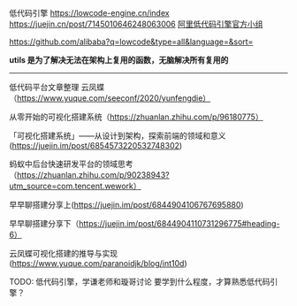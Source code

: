 低代码引擎
https://lowcode-engine.cn/index
https://juejin.cn/post/7145010646248063006
[阿里低代码引擎官方小组](https://www.yuque.com/lce)

https://github.com/alibaba?q=lowcode&type=all&language=&sort=

**utils 是为了解决无法在架构上复用的函数，无脑解决所有复用的**

---

低代码平台文章整理
云凤蝶（https://www.yuque.com/seeconf/2020/yunfengdie）

从零开始的可视化搭建系统（https://zhuanlan.zhihu.com/p/96180775）

「可视化搭建系统」——从设计到架构，探索前端的领域和意义(https://juejin.im/post/6854573220532748302)

蚂蚁中后台快速研发平台的领域思考（https://zhuanlan.zhihu.com/p/90238943?utm_source=com.tencent.wework）

早早聊搭建分享上(https://juejin.im/post/6844904106767695880)

早早聊搭建分享下（https://juejin.im/post/6844904110731296775#heading-6）

云凤蝶可视化搭建的推导与实现(https://www.yuque.com/paranoidjk/blog/int10d)

TODO: 低代码引擎，学谦老师和璇哥讨论
要学到什么程度，才算熟悉低代码引擎？
